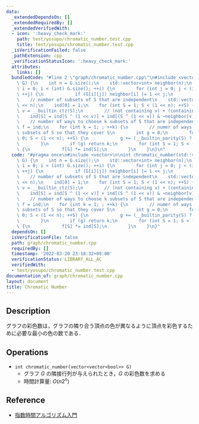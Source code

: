 ```yaml
---
data:
  _extendedDependsOn: []
  _extendedRequiredBy: []
  _extendedVerifiedWith:
  - icon: ':heavy_check_mark:'
    path: test/yosupo/chromatic_number.test.cpp
    title: test/yosupo/chromatic_number.test.cpp
  _isVerificationFailed: false
  _pathExtension: cpp
  _verificationStatusIcon: ':heavy_check_mark:'
  attributes:
    links: []
  bundledCode: "#line 2 \"graph/chromatic_number.cpp\"\n#include <vector>\n\nint chromatic_number(std::vector<std::vector<bool>>&\
    \ G) {\n    int n = G.size();\n    std::vector<int> neighbor(n);\n    for (int\
    \ i = 0; i < (int) G.size(); ++i) {\n        for (int j = 0; j < (int) G.size();\
    \ ++j) {\n            if (G[i][j]) neighbor[i] |= 1 << j;\n        }\n    }\n\
    \    // number of subsets of S that are independent\n    std::vector<int> ind(1\
    \ << n);\n    ind[0] = 1;\n    for (int S = 1; S < (1 << n); ++S) {\n        int\
    \ v = __builtin_ctz(S);\n        // (not containing v) + (containing v)\n    \
    \    ind[S] = ind[S ^ (1 << v)] + ind[(S ^ (1 << v)) & ~neighbor[v]];\n    }\n\
    \    // number of ways to choose k subsets of S that are independent\n    auto\
    \ f = ind;\n    for (int k = 1; ; ++k) {\n        // numer of ways to choose k\
    \ subsets of S so that they cover S\n        int g = 0;\n        for (int S =\
    \ 0; S < (1 << n); ++S) {\n            g += (__builtin_parity(S) ? -1 : 1) * f[S];\n\
    \        }\n        if (g) return k;\n        for (int S = 1; S < (1 << n); ++S)\
    \ {\n            f[S] *= ind[S];\n        }\n    }\n}\n"
  code: "#pragma once\n#include <vector>\n\nint chromatic_number(std::vector<std::vector<bool>>&\
    \ G) {\n    int n = G.size();\n    std::vector<int> neighbor(n);\n    for (int\
    \ i = 0; i < (int) G.size(); ++i) {\n        for (int j = 0; j < (int) G.size();\
    \ ++j) {\n            if (G[i][j]) neighbor[i] |= 1 << j;\n        }\n    }\n\
    \    // number of subsets of S that are independent\n    std::vector<int> ind(1\
    \ << n);\n    ind[0] = 1;\n    for (int S = 1; S < (1 << n); ++S) {\n        int\
    \ v = __builtin_ctz(S);\n        // (not containing v) + (containing v)\n    \
    \    ind[S] = ind[S ^ (1 << v)] + ind[(S ^ (1 << v)) & ~neighbor[v]];\n    }\n\
    \    // number of ways to choose k subsets of S that are independent\n    auto\
    \ f = ind;\n    for (int k = 1; ; ++k) {\n        // numer of ways to choose k\
    \ subsets of S so that they cover S\n        int g = 0;\n        for (int S =\
    \ 0; S < (1 << n); ++S) {\n            g += (__builtin_parity(S) ? -1 : 1) * f[S];\n\
    \        }\n        if (g) return k;\n        for (int S = 1; S < (1 << n); ++S)\
    \ {\n            f[S] *= ind[S];\n        }\n    }\n}"
  dependsOn: []
  isVerificationFile: false
  path: graph/chromatic_number.cpp
  requiredBy: []
  timestamp: '2022-03-20 23:18:32+09:00'
  verificationStatus: LIBRARY_ALL_AC
  verifiedWith:
  - test/yosupo/chromatic_number.test.cpp
documentation_of: graph/chromatic_number.cpp
layout: document
title: Chromatic Number
---
```


## Description

グラフの彩色数は，グラフの隣り合う頂点の色が異なるように頂点を彩色するために必要な最小の色の数である．

## Operations

- `int chromatic_number(vector<vector<bool>> G)`
    - グラフ $G$ の隣接行列が与えられたとき，$G$ の彩色数を求める
    - 時間計算量: $O(n 2^n)$

## Reference

- [指数時間アルゴリズム入門](https://www.slideshare.net/wata_orz/ss-12131479)